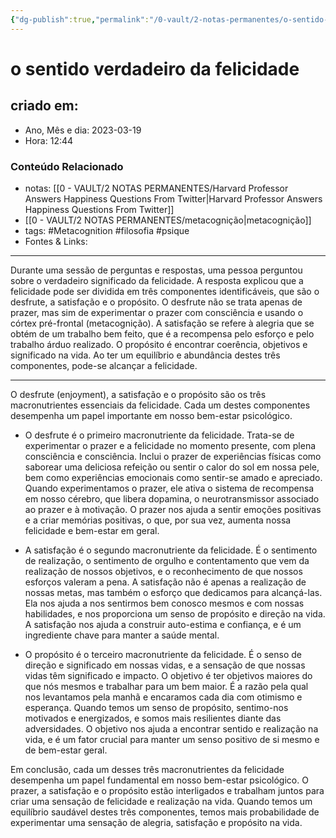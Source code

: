 ```yaml
---
{"dg-publish":true,"permalink":"/0-vault/2-notas-permanentes/o-sentido-verdadeiro-da-felicidade/","tags":["permanente","Metacognition","filosofia","psique"],"dgHomeLink":true,"dgShowLocalGraph":true,"dgShowFileTree":true,"dgEnableSearch":true,"noteIcon":""}
---
```


# o sentido verdadeiro da felicidade

## criado em: 

- Ano, Mês e dia: 2023-03-19
- Hora: 12:44

### Conteúdo Relacionado

- notas: [[0 - VAULT/2 NOTAS PERMANENTES/Harvard Professor Answers Happiness Questions From Twitter\|Harvard Professor Answers Happiness Questions From Twitter]]
- [[0 - VAULT/2 NOTAS PERMANENTES/metacognição\|metacognição]]
- tags: #Metacognition #filosofia #psique 
- Fontes & Links: 
---

Durante uma sessão de perguntas e respostas, uma pessoa perguntou sobre o verdadeiro significado da felicidade. A resposta explicou que a felicidade pode ser dividida em três componentes identificáveis, que são o desfrute, a satisfação e o propósito. O desfrute não se trata apenas de prazer, mas sim de experimentar o prazer com consciência e usando o córtex pré-frontal (metacognição). A satisfação se refere à alegria que se obtém de um trabalho bem feito, que é a recompensa pelo esforço e pelo trabalho árduo realizado. O propósito é encontrar coerência, objetivos e significado na vida. Ao ter um equilíbrio e abundância destes três componentes, pode-se alcançar a felicidade.

---

O desfrute (enjoyment), a satisfação e o propósito são os três macronutrientes essenciais da felicidade. Cada um destes componentes desempenha um papel importante em nosso bem-estar psicológico.

- O desfrute é o primeiro macronutriente da felicidade. Trata-se de experimentar o prazer e a felicidade no momento presente, com plena consciência e consciência. Inclui o prazer de experiências físicas como saborear uma deliciosa refeição ou sentir o calor do sol em nossa pele, bem como experiências emocionais como sentir-se amado e apreciado. Quando experimentamos o prazer, ele ativa o sistema de recompensa em nosso cérebro, que libera dopamina, o neurotransmissor associado ao prazer e à motivação. O prazer nos ajuda a sentir emoções positivas e a criar memórias positivas, o que, por sua vez, aumenta nossa felicidade e bem-estar em geral.

- A satisfação é o segundo macronutriente da felicidade. É o sentimento de realização, o sentimento de orgulho e contentamento que vem da realização de nossos objetivos, e o reconhecimento de que nossos esforços valeram a pena. A satisfação não é apenas a realização de nossas metas, mas também o esforço que dedicamos para alcançá-las. Ela nos ajuda a nos sentirmos bem conosco mesmos e com nossas habilidades, e nos proporciona um senso de propósito e direção na vida. A satisfação nos ajuda a construir auto-estima e confiança, e é um ingrediente chave para manter a saúde mental.

- O propósito é o terceiro macronutriente da felicidade. É o senso de direção e significado em nossas vidas, e a sensação de que nossas vidas têm significado e impacto. O objetivo é ter objetivos maiores do que nós mesmos e trabalhar para um bem maior. É a razão pela qual nos levantamos pela manhã e encaramos cada dia com otimismo e esperança. Quando temos um senso de propósito, sentimo-nos motivados e energizados, e somos mais resilientes diante das adversidades. O objetivo nos ajuda a encontrar sentido e realização na vida, e é um fator crucial para manter um senso positivo de si mesmo e de bem-estar geral.

Em conclusão, cada um desses três macronutrientes da felicidade desempenha um papel fundamental em nosso bem-estar psicológico. O prazer, a satisfação e o propósito estão interligados e trabalham juntos para criar uma sensação de felicidade e realização na vida. Quando temos um equilíbrio saudável destes três componentes, temos mais probabilidade de experimentar uma sensação de alegria, satisfação e propósito na vida.
